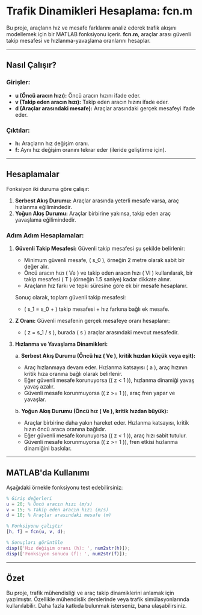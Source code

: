 # Trafik Dinamikleri Hesaplama: fcn.m

Bu proje, araçların hız ve mesafe farklarını analiz ederek trafik akışını modellemek için bir MATLAB fonksiyonu içerir. **fcn.m**, araçlar arası güvenli takip mesafesi ve hızlanma-yavaşlama oranlarını hesaplar.

---

## Nasıl Çalışır?

### Girişler:
- **u (Öncü aracın hızı):** Öncü aracın hızını ifade eder.
- **v (Takip eden aracın hızı):** Takip eden aracın hızını ifade eder.
- **d (Araçlar arasındaki mesafe):** Araçlar arasındaki gerçek mesafeyi ifade eder.

### Çıktılar:
- **h:** Araçların hız değişim oranı.
- **f:** Aynı hız değişim oranını tekrar eder (ileride geliştirme için).

---

## Hesaplamalar

Fonksiyon iki duruma göre çalışır:

1. **Serbest Akış Durumu:** Araçlar arasında yeterli mesafe varsa, araç hızlanma eğilimindedir.
2. **Yoğun Akış Durumu:** Araçlar birbirine yakınsa, takip eden araç yavaşlama eğilimindedir.

### Adım Adım Hesaplamalar:

1. **Güvenli Takip Mesafesi:**
   Güvenli takip mesafesi şu şekilde belirlenir:
   - Minimum güvenli mesafe, \( s_0 \), örneğin 2 metre olarak sabit bir değer alır.
   - Öncü aracın hızı \( Ve \) ve takip eden aracın hızı \( Vl \) kullanılarak, bir takip mesafesi \( T \) (örneğin 1.5 saniye) kadar dikkate alınır.
   - Araçların hız farkı ve tepki süresine göre ek bir mesafe hesaplanır.

   Sonuç olarak, toplam güvenli takip mesafesi:
   - \( s_1 = s_0 + \) takip mesafesi + hız farkına bağlı ek mesafe.

2. **Z Oranı:**
   Güvenli mesafenin gerçek mesafeye oranı hesaplanır:
   - \( z = s_1 / s \), burada \( s \) araçlar arasındaki mevcut mesafedir.

3. **Hızlanma ve Yavaşlama Dinamikleri:**

   a. **Serbest Akış Durumu (Öncü hız \( Ve \), kritik hızdan küçük veya eşit):**
      - Araç hızlanmaya devam eder. Hızlanma katsayısı \( a \), araç hızının kritik hıza oranına bağlı olarak belirlenir.
      - Eğer güvenli mesafe korunuyorsa (\( z < 1 \)), hızlanma dinamiği yavaş yavaş azalır.
      - Güvenli mesafe korunmuyorsa (\( z >= 1 \)), araç fren yapar ve yavaşlar.

   b. **Yoğun Akış Durumu (Öncü hız \( Ve \), kritik hızdan büyük):**
      - Araçlar birbirine daha yakın hareket eder. Hızlanma katsayısı, kritik hızın öncü araca oranına bağlıdır.
      - Eğer güvenli mesafe korunuyorsa (\( z < 1 \)), araç hızı sabit tutulur.
      - Güvenli mesafe korunmuyorsa (\( z >= 1 \)), fren etkisi hızlanma dinamiğini baskılar.

---

## MATLAB'da Kullanımı

Aşağıdaki örnekle fonksiyonu test edebilirsiniz:

```matlab
% Giriş değerleri
u = 20; % Öncü aracın hızı (m/s)
v = 15; % Takip eden aracın hızı (m/s)
d = 10; % Araçlar arasındaki mesafe (m)

% Fonksiyonu çalıştır
[h, f] = fcn(u, v, d);

% Sonuçları görüntüle
disp(['Hız değişim oranı (h): ', num2str(h)]);
disp(['Fonksiyon sonucu (f): ', num2str(f)]);
```

---

## Özet

Bu proje, trafik mühendisliği ve araç takip dinamiklerini anlamak için yazılmıştır. Özellikle mühendislik derslerinde veya trafik simülasyonlarında kullanılabilir. Daha fazla katkıda bulunmak isterseniz, bana ulaşabilirsiniz.

